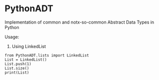 # PythonADT
Implementation of common and notx-so-common Abstract Data Types in Python

Usage:
 
1. Using LinkedList
~~~~
from PythonADT.lists import LinkedList
List = LinkedList()
List.push(1)
List.size()
print(List)
~~~~

